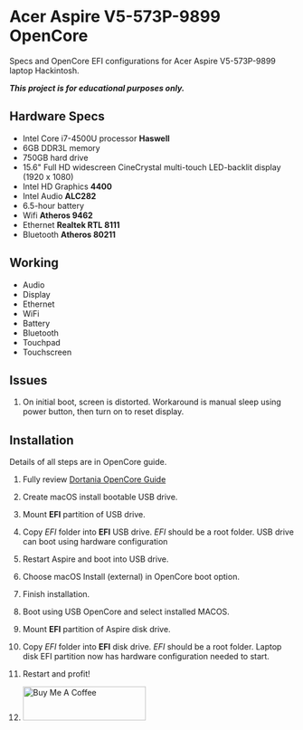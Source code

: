# Acer Aspire V5-573P-9899 OpenCore

Specs and OpenCore EFI configurations for Acer Aspire V5-573P-9899 laptop Hackintosh.

***This project is for educational purposes only.***

## Hardware Specs

- Intel Core i7-4500U processor **Haswell**
- 6GB DDR3L memory 
- 750GB hard drive 
- 15.6" Full HD widescreen CineCrystal multi-touch LED-backlit display (1920 x 1080)
- Intel HD Graphics **4400**
- Intel Audio **ALC282**
- 6.5-hour battery
- Wifi **Atheros 9462**
- Ethernet **Realtek RTL 8111**
- Bluetooth **Atheros 80211**

## Working

- Audio
- Display
- Ethernet
- WiFi
- Battery
- Bluetooth
- Touchpad
- Touchscreen
## Issues

1. On initial boot, screen is distorted. Workaround is manual sleep using power button, then turn on to reset display.

## Installation

Details of all steps are in OpenCore guide.

1. Fully review [Dortania OpenCore Guide](https://dortania.github.io/OpenCore-Install-Guide/)

1. Create macOS install bootable USB drive.

1. Mount **EFI** partition of USB drive.

1. Copy *EFI* folder into **EFI** USB drive. *EFI* should be a root folder. USB drive can boot using hardware configuration

1. Restart Aspire and boot into USB drive.

1. Choose macOS Install (external) in OpenCore boot option.

1. Finish installation.

1. Boot using USB OpenCore and select installed MACOS.

1. Mount **EFI** partition of Aspire disk drive.

1. Copy *EFI* folder into **EFI** disk drive. *EFI* should be a root folder. Laptop disk EFI partition now has hardware configuration needed to start.

1. Restart and profit!

1. <a href="https://www.buymeacoffee.com/byao" target="_blank"><img src="https://cdn.buymeacoffee.com/buttons/v2/default-yellow.png" alt="Buy Me A Coffee" style="height: 60px !important;width: 217px !important;" ></a>